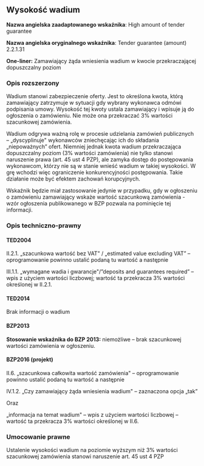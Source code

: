 ## Wysokość wadium

**Nazwa angielska zaadaptowanego wskaźnika**: High amount of tender guarantee

**Nazwa angielska oryginalnego wskaźnika**: Tender guarantee (amount) 2.2.1.31

**One-liner:** Zamawiający żąda wniesienia wadium w kwocie przekraczającej dopuszczalny poziom

### Opis rozszerzony 

Wadium stanowi zabezpieczenie oferty. Jest to określona kwota, którą zamawiający zatrzymuje w sytuacji gdy wybrany wykonawca odmówi podpisania umowy. Wysokość tej kwoty ustala zamawiający i wpisuje ją do ogłoszenia o zamówieniu. Nie może ona przekraczać 3% wartości szacunkowej zamówienia.

Wadium odgrywa ważną rolę w procesie udzielania zamówień publicznych – „dyscyplinuje" wykonawców zniechęcając ich do składania „niepoważnych” ofert. Niemniej jednak kwota wadium przekraczająca dopuszczalny poziom (3% wartości zamówienia) nie tylko stanowi naruszenie prawa (art. 45 ust 4 PZP), ale zamyka dostęp do postępowania wykonawcom, którzy nie są w stanie wnieść wadium w takiej wysokości. W grę wchodzi więc ograniczenie konkurencyjności postępowania. Takie działanie może być efektem zachowań korupcyjnych.

Wskaźnik będzie miał zastosowanie jedynie w przypadku, gdy w ogłoszeniu o zamówieniu zamawiający wskaże wartość szacunkową zamówienia - wzór ogłoszenia publikowanego w BZP pozwala na pominięcie tej informacji.

### Opis techniczno-prawny

#### TED2004

II.2.1. „szacunkowa wartość bez VAT" / „estimated value excluding VAT” – oprogramowanie powinno ustalić podaną tu wartość a następnie

III.1.1. „wymagane wadia i gwarancje"/”deposits and guarantees required” – wpis z użyciem wartości liczbowej; wartość ta przekracza 3% wartości określonej w II.2.1.


#### TED2014

Brak informacji o wadium

#### BZP2013

**Stosowanie wskaźnika do BZP 2013:** niemożliwe – brak szacunkowej wartości zamówienia w ogłoszeniu.

#### BZP2016 (projekt)

II.6. „szacunkowa całkowita wartość zamówienia" – oprogramowanie powinno ustalić podaną tu wartość a następnie

IV.1.2. „Czy zamawiający żąda wniesienia wadium" – zaznaczona opcja „tak”

Oraz

„informacja na temat wadium" – wpis z użyciem wartości liczbowej – wartość ta przekracza 3% wartości określonej w II.6.

### Umocowanie prawne

Ustalenie wysokości wadium na poziomie wyższym niż 3% wartości szacunkowej zamówienia stanowi naruszenie art. 45 ust 4 PZP

